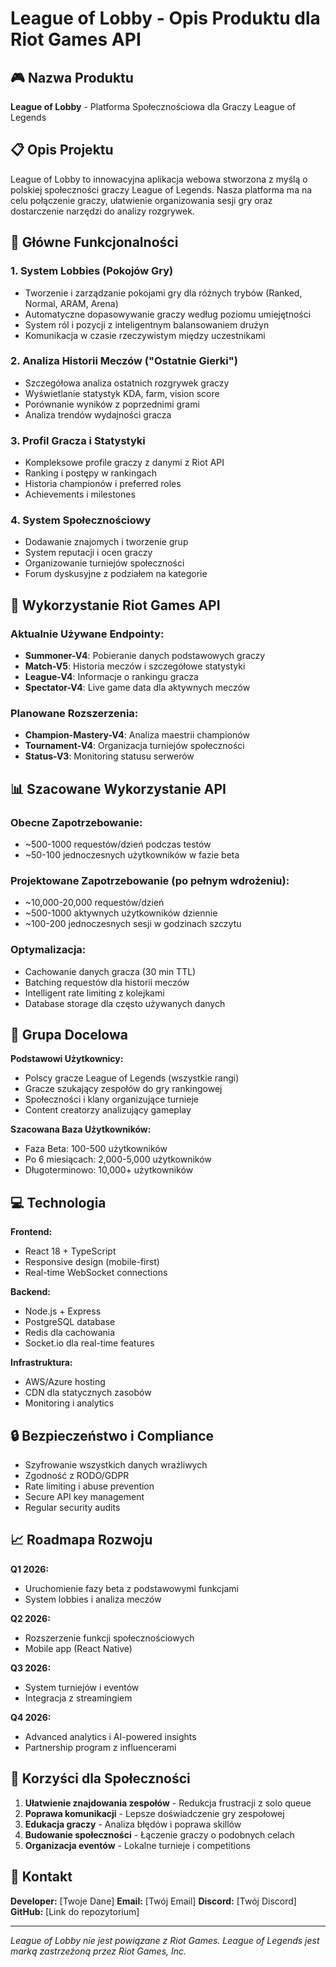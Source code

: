 # League of Lobby - Opis Produktu dla Riot Games API

## 🎮 Nazwa Produktu
**League of Lobby** - Platforma Społecznościowa dla Graczy League of Legends

## 📋 Opis Projektu

League of Lobby to innowacyjna aplikacja webowa stworzona z myślą o polskiej społeczności graczy League of Legends. Nasza platforma ma na celu połączenie graczy, ułatwienie organizowania sesji gry oraz dostarczenie narzędzi do analizy rozgrywek.

## 🎯 Główne Funkcjonalności

### 1. **System Lobbies (Pokojów Gry)**
- Tworzenie i zarządzanie pokojami gry dla różnych trybów (Ranked, Normal, ARAM, Arena)
- Automatyczne dopasowywanie graczy według poziomu umiejętności
- System ról i pozycji z inteligentnym balansowaniem drużyn
- Komunikacja w czasie rzeczywistym między uczestnikami

### 2. **Analiza Historii Meczów ("Ostatnie Gierki")**
- Szczegółowa analiza ostatnich rozgrywek graczy
- Wyświetlanie statystyk KDA, farm, vision score
- Porównanie wyników z poprzednimi grami
- Analiza trendów wydajności gracza

### 3. **Profil Gracza i Statystyki**
- Kompleksowe profile graczy z danymi z Riot API
- Ranking i postępy w rankingach
- Historia championów i preferred roles
- Achievements i milestones

### 4. **System Społecznościowy**
- Dodawanie znajomych i tworzenie grup
- System reputacji i ocen graczy
- Organizowanie turniejów społeczności
- Forum dyskusyjne z podziałem na kategorie

## 🔧 Wykorzystanie Riot Games API

### **Aktualnie Używane Endpointy:**
- **Summoner-V4**: Pobieranie danych podstawowych graczy
- **Match-V5**: Historia meczów i szczegółowe statystyki
- **League-V4**: Informacje o rankingu gracza
- **Spectator-V4**: Live game data dla aktywnych meczów

### **Planowane Rozszerzenia:**
- **Champion-Mastery-V4**: Analiza maestrii championów
- **Tournament-V4**: Organizacja turniejów społeczności
- **Status-V3**: Monitoring statusu serwerów

## 📊 Szacowane Wykorzystanie API

### **Obecne Zapotrzebowanie:**
- ~500-1000 requestów/dzień podczas testów
- ~50-100 jednoczesnych użytkowników w fazie beta

### **Projektowane Zapotrzebowanie (po pełnym wdrożeniu):**
- ~10,000-20,000 requestów/dzień
- ~500-1000 aktywnych użytkowników dziennie
- ~100-200 jednoczesnych sesji w godzinach szczytu

### **Optymalizacja:**
- Cachowanie danych gracza (30 min TTL)
- Batching requestów dla historii meczów
- Intelligent rate limiting z kolejkami
- Database storage dla często używanych danych

## 🎯 Grupa Docelowa

**Podstawowi Użytkownicy:**
- Polscy gracze League of Legends (wszystkie rangi)
- Gracze szukający zespołów do gry rankingowej
- Społeczności i klany organizujące turnieje
- Content creatorzy analizujący gameplay

**Szacowana Baza Użytkowników:**
- Faza Beta: 100-500 użytkowników
- Po 6 miesiącach: 2,000-5,000 użytkowników
- Długoterminowo: 10,000+ użytkowników

## 💻 Technologia

**Frontend:**
- React 18 + TypeScript
- Responsive design (mobile-first)
- Real-time WebSocket connections

**Backend:**
- Node.js + Express
- PostgreSQL database
- Redis dla cachowania
- Socket.io dla real-time features

**Infrastruktura:**
- AWS/Azure hosting
- CDN dla statycznych zasobów
- Monitoring i analytics

## 🔒 Bezpieczeństwo i Compliance

- Szyfrowanie wszystkich danych wrażliwych
- Zgodność z RODO/GDPR
- Rate limiting i abuse prevention
- Secure API key management
- Regular security audits

## 📈 Roadmapa Rozwoju

**Q1 2026:**
- Uruchomienie fazy beta z podstawowymi funkcjami
- System lobbies i analiza meczów

**Q2 2026:**
- Rozszerzenie funkcji społecznościowych
- Mobile app (React Native)

**Q3 2026:**
- System turniejów i eventów
- Integracja z streamingiem

**Q4 2026:**
- Advanced analytics i AI-powered insights
- Partnership program z influencerami

## 🎯 Korzyści dla Społeczności

1. **Ułatwienie znajdowania zespołów** - Redukcja frustracji z solo queue
2. **Poprawa komunikacji** - Lepsze doświadczenie gry zespołowej  
3. **Edukacja graczy** - Analiza błędów i poprawa skillów
4. **Budowanie społeczności** - Łączenie graczy o podobnych celach
5. **Organizacja eventów** - Lokalne turnieje i competitions

## 📧 Kontakt
**Developer:** [Twoje Dane]
**Email:** [Twój Email]
**Discord:** [Twój Discord]
**GitHub:** [Link do repozytorium]

---

*League of Lobby nie jest powiązane z Riot Games. League of Legends jest marką zastrzeżoną przez Riot Games, Inc.*
